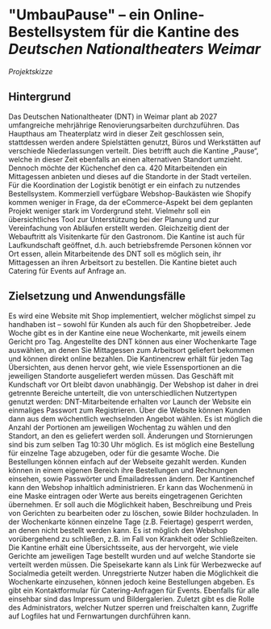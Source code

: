 # **"UmbauPause"** – ein Online-Bestellsystem für die Kantine des *Deutschen Nationaltheaters Weimar*
*Projektskizze*

## Hintergrund
Das Deutschen Nationaltheater (DNT) in Weimar plant ab 2027 umfangreiche mehrjährige Renovierungsarbeiten durchzuführen. Das Haupthaus am Theaterplatz wird in dieser Zeit geschlossen sein, stattdessen werden andere Spielstätten genutzt, Büros und Werkstätten auf verschiede Niederlassungen verteilt. Dies betrifft auch die Kantine „Pause“, welche in dieser Zeit ebenfalls an einen alternativen Standort umzieht. Dennoch möchte der Küchenchef den ca. 420 Mitarbeitenden ein Mittagessen anbieten und dieses auf die Standorte in der Stadt verteilen. 
Für die Koordination der Logistik benötigt er ein einfach zu nutzendes Bestellsystem. Kommerziell verfügbare Webshop-Baukästen wie Shopify kommen weniger in Frage, da der eCommerce-Aspekt bei dem geplanten Projekt weniger stark im Vordergrund steht. Vielmehr  soll ein übersichtliches Tool zur Unterstützung bei der Planung und zur Vereinfachung von Abläufen erstellt werden. Gleichzeitig dient der Webauftritt als Visitenkarte für den Gastronom. 
Die Kantine ist auch für Laufkundschaft geöffnet, d.h. auch betriebsfremde Personen können vor Ort essen, allein Mitarbeitende des DNT soll es möglich sein, ihr Mittagessen an ihren Arbeitsort zu bestellen. Die Kantine bietet auch Catering für Events auf Anfrage an. 

## Zielsetzung und Anwendungsfälle
Es wird eine Website mit Shop implementiert, welcher möglichst simpel zu handhaben ist – sowohl für Kunden als auch für den Shopbetreiber. Jede Woche gibt es in der Kantine eine neue Wochenkarte, mit jeweils einem Gericht pro Tag. Angestellte des DNT können aus einer Wochenkarte Tage auswählen, an denen Sie Mittagessen zum Arbeitsort geliefert bekommen und können direkt online bezahlen. Die Kantinencrew erhält für jeden Tag Übersichten, aus denen hervor geht, wie viele Essensportionen an die jeweiligen Standorte ausgeliefert werden müssen. Das Geschäft mit Kundschaft vor Ort bleibt davon unabhängig. Der Webshop ist daher in drei getrennte Bereiche unterteilt, die von unterschiedlichen Nutzertypen genutzt werden:
DNT-Mitarbeitende erhalten vor Launch der Website ein einmaliges Passwort zum Registrieren. Über die Website können Kunden dann aus dem wöchentlich wechselnden Angebot wählen. Es ist möglich die Anzahl der Portionen am jeweiligen Wochentag zu wählen und den Standort, an den es geliefert werden soll. Änderungen und Stornierungen sind bis zum selben Tag 10:30 Uhr möglich. Es ist möglich eine Bestellung für einzelne Tage abzugeben, oder für die gesamte Woche. Die Bestellungen können einfach auf der Webseite gezahlt werden. Kunden können in einem eigenen Bereich ihre Bestellungen und Rechnungen einsehen, sowie Passwörter und Emailadressen ändern. 
Der Kantinenchef kann den Webshop inhaltlich administrieren. Er kann das Wochenmenü in eine Maske eintragen oder Werte aus bereits eingetragenen Gerichten übernehmen. Er soll auch die Möglichkeit haben, Beschreibung und Preis von Gerichten zu bearbeiten oder zu löschen, sowie Bilder hochzuladen. In der Wochenkarte können einzelne Tage (z.B. Feiertage) gesperrt werden, an denen nicht bestellt werden kann. Es ist möglich den Webshop vorübergehend zu schließen, z.B. im Fall von Krankheit oder Schließzeiten. Die Kantine erhält eine Übersichtsseite, aus der hervorgeht, wie viele Gerichte am jeweiligen Tage bestellt wurden und auf welche Standorte sie verteilt werden müssen. Die Speisekarte kann als Link für Werbezwecke auf Socialmedia geteilt werden. 
Unregstrierte Nutzer haben die Möglichkeit die Wochenkarte einzusehen, können jedoch keine Bestellungen abgeben. Es gibt ein Kontaktformular für Catering-Anfragen für Events. Ebenfalls für alle einsehbar sind das Impressum und Bildergalerien. 
Zuletzt gibt es die Rolle des Administrators, welcher Nutzer sperren und freischalten kann, Zugriffe auf Logfiles hat und Fernwartungen durchführen kann.
